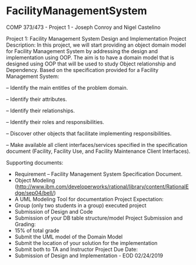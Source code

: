 # FacilityManagementSystem
COMP 373/473 - Project 1 - Joseph Conroy and Nigel Castelino

Project 1: Facility Management System Design and Implementation
Project Description:
In this project, we will start providing an object domain model for Facility Management System by
addressing the design and implementation using OOP. The aim is to have a domain model that is
designed using OOP that will be used to study Object relationship and Dependency.
Based on the specification provided for a Facility Management System:

– Identify the main entitles of the problem domain.

– Identify their attributes.

– Identify their relationships.

– Identify their roles and responsibilities.

– Discover other objects that facilitate implementing responsibilities.

– Make available all client interfaces/services specified in the specification document
(Facility, Facility Use, and Facility Maintenance Client Interfaces).

Supporting documents:
- Requirement – Facility Management System Specification Document.
- Object Modeling
(http://www.ibm.com/developerworks/rational/library/content/RationalEdge/sep04/bell/)
- A UML Modeling Tool for documentation
Project Expectation:
- Group (only two students in a group) executed project
- Submission of Design and Code
- Submission of your DB table structure/model
Project Submission and Grading:
- 15% of total grade
- Submit the UML model of the Domain Model
- Submit the location of your solution for the implementation
- Submit both to TA and Instructor
Project Due Date:
- Submission of Design and Implementation - EOD 02/24/2019 
